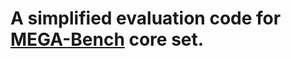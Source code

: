 # A simplified evaluation code for [MEGA-Bench](https://tiger-ai-lab.github.io/MEGA-Bench/) core set. 
